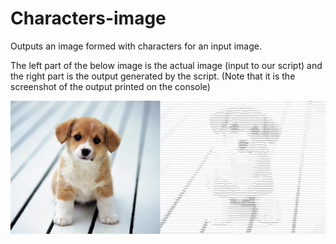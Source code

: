 # Characters-image
Outputs an image formed with characters for an input image.<br/>

The left part of the below image is the actual image (input to our script) and the right part is the output generated by the script. (Note that it is the screenshot of the output printed on the console)<br/>

![alt text](https://github.com/sashankbajaru/Characters-image/blob/main/sample_input_output.jpg?raw=true)
